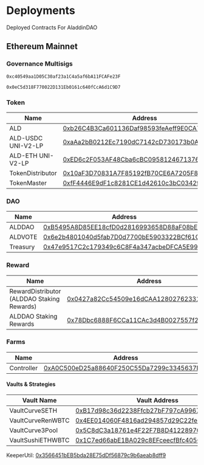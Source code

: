 # Deployments
Deployed Contracts For AladdinDAO

## Ethereum Mainnet

### Governance Multisigs
`0xc40549aa1D05C30af23a1C4a5af6bA11FCAFe23F`

`0x0eC5d318F770022D131Eb0161c640fCcA6d1C9D7`

### Token

| Name | Address |
| ---- |-------- |
| ALD | [0xb26C4B3Ca601136Daf98593feAeff9E0CA702a8D](https://etherscan.io/address/0xb26C4B3Ca601136Daf98593feAeff9E0CA702a8D) |
| ALD-USDC UNI-V2-LP | [0xaAa2bB0212Ec7190dC7142cD730173b0A788eC31](https://etherscan.io/address/0xaAa2bB0212Ec7190dC7142cD730173b0A788eC31) |
| ALD-ETH UNI-V2-LP | [0xED6c2F053AF48Cba6cBC0958124671376f01A903](https://etherscan.io/address/0xED6c2F053AF48Cba6cBC0958124671376f01A903) |
| TokenDistributor | [0x10aF3D70831A7F85192fB70CE6A7205F81294aD7](https://etherscan.io/address/0x10aF3D70831A7F85192fB70CE6A7205F81294aD7) |
| TokenMaster | [0xfF4446E9dF1c8281CE1d42610c3bC0342f93E4d7](https://etherscan.io/address/0xfF4446E9dF1c8281CE1d42610c3bC0342f93E4d7) |


### DAO

| Name | Address |
| ---- |-------- |
| ALDDAO | [0xB5495A8D85EE18cfD0d2816993658D88aF08bEF4](https://etherscan.io/address/0xB5495A8D85EE18cfD0d2816993658D88aF08bEF4) |
| ALDVOTE | [0x6e2b4801040d5fab7D0d7700bE5903322BCf61Ce](https://etherscan.io/address/0x6e2b4801040d5fab7D0d7700bE5903322BCf61Ce) |
| Treasury | [0x47e9517C2c179349c6C8F4a347acbeDFCA5E99Bc](https://etherscan.io/address/0x47e9517C2c179349c6C8F4a347acbeDFCA5E99Bc) |

### Reward

| Name | Address |
| ---- |-------- |
| RewardDistributor (ALDDAO Staking Rewards) | [0x0427a82Cc54509e16dCAA12802762331bd354707](https://etherscan.io/address/0x0427a82Cc54509e16dCAA12802762331bd354707) 
| ALDDAO Staking Rewards | [0x78Dbc6888F6CCa11CAc3d4B0027557f25d15ad23](https://etherscan.io/address/0x78Dbc6888F6CCa11CAc3d4B0027557f25d15ad23) |

### Farms
| Name | Address |
| ---- |-------- |
| Controller | [0xA0C500eD25a88640F250C55Da7299c3345637F5E](https://etherscan.io/address/0xA0C500eD25a88640F250C55Da7299c3345637F5E) |

#### Vaults & Strategies
| Vault Name | Vault Address | Strategy Name | Strategy Address
| ---- |-------- | ---- |-------- |
| VaultCurveSETH | [0xB17d98c36d2238Ffcb27bF797cA9967B3Cc9Aa07](https://etherscan.io/address/0xB17d98c36d2238Ffcb27bF797cA9967B3Cc9Aa07) | StrategyCurveSETH | [0x0c6f6F52DC7a46b0Ed729231c1350d9D3ABb96F5](https://etherscan.io/address/0x0c6f6F52DC7a46b0Ed729231c1350d9D3ABb96F5) |
| VaultCurveRenWBTC | [0x4EE014060F4816ad294857d29C22fe62B0e9580B](https://etherscan.io/address/0x4EE014060F4816ad294857d29C22fe62B0e9580B) | StrategyCurveRenWBTC | [0x2602Ddd659Dd415473e5986aa5634d9623f9ef79](https://etherscan.io/address/0x2602Ddd659Dd415473e5986aa5634d9623f9ef79) |
| VaultCurve3Pool | [0x5C8dC3a18761e4F22F7B8D41228970477168d9e2](https://etherscan.io/address/0x5C8dC3a18761e4F22F7B8D41228970477168d9e2) | StrategyCurve3Pool | [0xE9bb64F916f2f4b5f946688fF28D222915a19e12](https://etherscan.io/address/0xE9bb64F916f2f4b5f946688fF28D222915a19e12) |
| VaultSushiETHWBTC | [0x1C7ed66abE1BA029c8EFceecfBfc4056B8C4bbfc](https://etherscan.io/address/0x1C7ed66abE1BA029c8EFceecfBfc4056B8C4bbfc) | StrategySushiETHWBTC | [0xb9ee24714f35b5abcc769d9acd5483478fbd5955](https://etherscan.io/address/0xb9ee24714f35b5abcc769d9acd5483478fbd5955) |

KeeperUtil: [0x3566451bEB5bda28E75dDf56879c9b6aeab8dff9](https://etherscan.io/address/0x3566451bEB5bda28E75dDf56879c9b6aeab8dff9)



